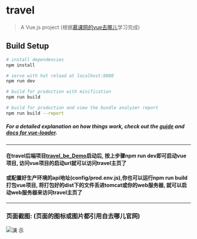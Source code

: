 # travel

> A Vue.js project (根据[慕课网的vue去哪儿](https://coding.imooc.com/class/203.html)学习完成)

## Build Setup
``` bash
# install dependencies
npm install

# serve with hot reload at localhost:8080
npm run dev

# build for production with minification
npm run build

# build for production and view the bundle analyzer report
npm run build --report
```
##### For a detailed explanation on how things work, check out the [guide](http://vuejs-templates.github.io/webpack/) and [docs for vue-loader](http://vuejs.github.io/vue-loader).
---
#### 在travel后端项目[travel_be_Demo](https://github.com/pjqdyd/travel_be_Demo)启动后, 按上步骤npm run dev即可启动vue项目, 访问vue项目的启动url就可以访问travel主页了

#### 或配置好生产环境的api地址(config/prod.env.js),你也可以运行npm run build打包vue项目, 将打包好的dist下的文件丢进tomcat或你的web服务器, 就可以启动web服务器来访问travel主页了
---
### 页面截图: (页面的图标或图片都引用自去哪儿官网)
![演 示](https://github.com/pjqdyd/Travel_Demo/tree/master/static/imgs/demo1.jpg)
